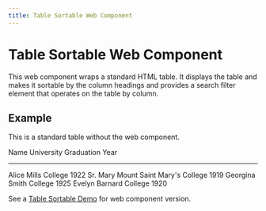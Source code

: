 ```yaml
---
title: Table Sortable Web Component
---
```


# Table Sortable Web Component

This web component wraps a standard HTML table. It displays the table and makes it sortable by the column headings
and provides a search filter element that operates on the table by column.

## Example

This is a standard table without the web component.

Name       University                    Graduation Year
---------- ----------------------------- -----------------
Alice      Mills College                 1922
Sr. Mary   Mount Saint Mary\'s College   1919
Georgina   Smith College                 1925
Evelyn     Barnard College               1920

See a [Table Sortable Demo](demo_table-sortable.html) for web component version.
